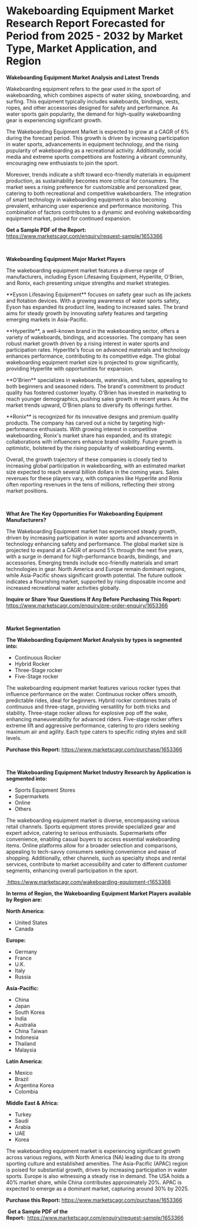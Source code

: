 <p><h1>Wakeboarding Equipment Market Research Report Forecasted for Period from 2025 -  2032 by Market Type, Market Application, and Region</h1></p><p><strong>Wakeboarding Equipment Market Analysis and Latest Trends</strong></p>
<p><p>Wakeboarding equipment refers to the gear used in the sport of wakeboarding, which combines aspects of water skiing, snowboarding, and surfing. This equipment typically includes wakeboards, bindings, vests, ropes, and other accessories designed for safety and performance. As water sports gain popularity, the demand for high-quality wakeboarding gear is experiencing significant growth.</p><p>The Wakeboarding Equipment Market is expected to grow at a CAGR of 6% during the forecast period. This growth is driven by increasing participation in water sports, advancements in equipment technology, and the rising popularity of wakeboarding as a recreational activity. Additionally, social media and extreme sports competitions are fostering a vibrant community, encouraging new enthusiasts to join the sport.</p><p>Moreover, trends indicate a shift toward eco-friendly materials in equipment production, as sustainability becomes more critical for consumers. The market sees a rising preference for customizable and personalized gear, catering to both recreational and competitive wakeboarders. The integration of smart technology in wakeboarding equipment is also becoming prevalent, enhancing user experience and performance monitoring. This combination of factors contributes to a dynamic and evolving wakeboarding equipment market, poised for continued expansion.</p></p>
<p><strong>Get a Sample PDF of the Report:&nbsp;</strong> <a href="https://www.marketscagr.com/enquiry/request-sample/1653366?utm_campaign=3056&utm_medium=2&utm_source=Github&utm_content=ia&utm_term=16042025&utm_id=wakeboarding-equipment">https://www.marketscagr.com/enquiry/request-sample/1653366</a></p>
<p>&nbsp;</p>
<p><strong>Wakeboarding Equipment Major Market Players</strong></p>
<p><p>The wakeboarding equipment market features a diverse range of manufacturers, including Eyson Lifesaving Equipment, Hyperlite, O'Brien, and Ronix, each presenting unique strengths and market strategies.</p><p>**Eyson Lifesaving Equipment** focuses on safety gear such as life jackets and flotation devices. With a growing awareness of water sports safety, Eyson has expanded its product line, leading to increased sales. The brand aims for steady growth by innovating safety features and targeting emerging markets in Asia-Pacific.</p><p>**Hyperlite**, a well-known brand in the wakeboarding sector, offers a variety of wakeboards, bindings, and accessories. The company has seen robust market growth driven by a rising interest in water sports and participation rates. Hyperlite's focus on advanced materials and technology enhances performance, contributing to its competitive edge. The global wakeboarding equipment market size is projected to grow significantly, providing Hyperlite with opportunities for expansion.</p><p>**O'Brien** specializes in wakeboards, waterskis, and tubes, appealing to both beginners and seasoned riders. The brand's commitment to product quality has fostered customer loyalty. O'Brien has invested in marketing to reach younger demographics, pushing sales growth in recent years. As the market trends upward, O'Brien plans to diversify its offerings further.</p><p>**Ronix** is recognized for its innovative designs and premium quality products. The company has carved out a niche by targeting high-performance enthusiasts. With growing interest in competitive wakeboarding, Ronix's market share has expanded, and its strategic collaborations with influencers enhance brand visibility. Future growth is optimistic, bolstered by the rising popularity of wakeboarding events.</p><p>Overall, the growth trajectory of these companies is closely tied to increasing global participation in wakeboarding, with an estimated market size expected to reach several billion dollars in the coming years. Sales revenues for these players vary, with companies like Hyperlite and Ronix often reporting revenues in the tens of millions, reflecting their strong market positions.</p></p>
<p>&nbsp;</p>
<p><strong>What Are The Key Opportunities For Wakeboarding Equipment Manufacturers?</strong></p>
<p><p>The Wakeboarding Equipment market has experienced steady growth, driven by increasing participation in water sports and advancements in technology enhancing safety and performance. The global market size is projected to expand at a CAGR of around 5% through the next five years, with a surge in demand for high-performance boards, bindings, and accessories. Emerging trends include eco-friendly materials and smart technologies in gear. North America and Europe remain dominant regions, while Asia-Pacific shows significant growth potential. The future outlook indicates a flourishing market, supported by rising disposable income and increased recreational water activities globally.</p></p>
<p><strong>Inquire or Share Your Questions If Any Before Purchasing This Report:</strong> <a href="https://www.marketscagr.com/enquiry/pre-order-enquiry/1653366?utm_campaign=3056&utm_medium=2&utm_source=Github&utm_content=ia&utm_term=16042025&utm_id=wakeboarding-equipment">https://www.marketscagr.com/enquiry/pre-order-enquiry/1653366</a></p>
<p>&nbsp;</p>
<p><strong>Market Segmentation</strong></p>
<p><strong>The Wakeboarding Equipment Market Analysis by types is segmented into:</strong></p>
<p><ul><li>Continuous Rocker</li><li>Hybrid Rocker</li><li>Three-Stage rocker</li><li>Five-Stage rocker</li></ul></p>
<p><p>The wakeboarding equipment market features various rocker types that influence performance on the water. Continuous rocker offers smooth, predictable rides, ideal for beginners. Hybrid rocker combines traits of continuous and three-stage, providing versatility for both tricks and stability. Three-stage rocker allows for explosive pop off the wake, enhancing maneuverability for advanced riders. Five-stage rocker offers extreme lift and aggressive performance, catering to pro riders seeking maximum air and agility. Each type caters to specific riding styles and skill levels.</p></p>
<p><strong>Purchase this Report:&nbsp;</strong><a href="https://www.marketscagr.com/purchase/1653366?utm_campaign=3056&utm_medium=2&utm_source=Github&utm_content=ia&utm_term=16042025&utm_id=wakeboarding-equipment">https://www.marketscagr.com/purchase/1653366</a></p>
<p>&nbsp;</p>
<p><strong>The Wakeboarding Equipment Market Industry Research by Application is segmented into:</strong></p>
<p><ul><li>Sports Equipment Stores</li><li>Supermarkets</li><li>Online</li><li>Others</li></ul></p>
<p><p>The wakeboarding equipment market is diverse, encompassing various retail channels. Sports equipment stores provide specialized gear and expert advice, catering to serious enthusiasts. Supermarkets offer convenience, enabling casual buyers to access essential wakeboarding items. Online platforms allow for a broader selection and comparisons, appealing to tech-savvy consumers seeking convenience and ease of shopping. Additionally, other channels, such as specialty shops and rental services, contribute to market accessibility and cater to different customer segments, enhancing overall participation in the sport.</p></p>
<p><a href="https://www.marketscagr.com/wakeboarding-equipment-r1653366?utm_campaign=3056&utm_medium=2&utm_source=Github&utm_content=ia&utm_term=16042025&utm_id=wakeboarding-equipment">&nbsp;https://www.marketscagr.com/wakeboarding-equipment-r1653366</a></p>
<p><strong>In terms of Region, the Wakeboarding Equipment Market Players available by Region are:</strong></p>
<p>
    <p> <strong> North America: </strong>
        <ul>
            <li>United States</li>
            <li>Canada</li>
        </ul>
        </p> 
    <p> <strong> Europe: </strong>
        <ul>
            <li>Germany</li>
            <li>France</li>
            <li>U.K.</li>
            <li>Italy</li>
            <li>Russia</li>
        </ul>
        </p> 
    <p> <strong> Asia-Pacific: </strong>
        <ul>
            <li>China</li>
            <li>Japan</li>
            <li>South Korea</li>
            <li>India</li>
            <li>Australia</li>
            <li>China Taiwan</li>
            <li>Indonesia</li>
            <li>Thailand</li>
            <li>Malaysia</li>
        </ul>
        </p> 
    <p> <strong> Latin America: </strong>
        <ul>
            <li>Mexico</li>
            <li>Brazil</li>
            <li>Argentina Korea</li>
            <li>Colombia</li>
        </ul>
        </p> 
    <p> <strong> Middle East & Africa: </strong>
        <ul>
            <li>Turkey</li>
            <li>Saudi</li>
            <li>Arabia</li>
            <li>UAE</li>
            <li>Korea</li>
        </ul>
    </p>
    </p>
<p><p>The wakeboarding equipment market is experiencing significant growth across various regions, with North America (NA) leading due to its strong sporting culture and established amenities. The Asia-Pacific (APAC) region is poised for substantial growth, driven by increasing participation in water sports. Europe is also witnessing a steady rise in demand. The USA holds a 40% market share, while China contributes approximately 20%. APAC is expected to emerge as a dominant market, capturing around 30% by 2025.</p></p>
<p><strong>Purchase this Report: </strong><a href="https://www.marketscagr.com/purchase/1653366?utm_campaign=3056&utm_medium=2&utm_source=Github&utm_content=ia&utm_term=16042025&utm_id=wakeboarding-equipment">https://www.marketscagr.com/purchase/1653366</a></p>
<p>&nbsp;<strong>Get a Sample PDF of the Report:&nbsp;&nbsp;</strong><a href="https://www.marketscagr.com/enquiry/request-sample/1653366?utm_campaign=3056&utm_medium=2&utm_source=Github&utm_content=ia&utm_term=16042025&utm_id=wakeboarding-equipment">https://www.marketscagr.com/enquiry/request-sample/1653366</a></p>
<p><strong></strong></p>
<p><p></p><p></p><p></p></p>